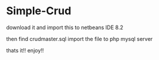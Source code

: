 # Simple-Crud

download it and import this to netbeans IDE 8.2

then find crudmaster.sql 
import the file to php mysql server

thats it!! enjoy!!
